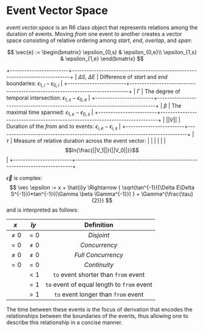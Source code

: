 # Event Vector Space

*event.vector.space* is an R6 class object that represents relations among the duration of events. Moving *from* one event *to* another creates a vector space consisting of relative ordering among *start*, *end*, *overlap*, and *span*:

$$
\vec{e} :=
\begin{bmatrix}
\epsilon_{0,s} & \epsilon_{0,e}\\
\epsilon_{1,s} & \epsilon_{1,e}
\end{bmatrix}
$$

+------------------------+-----------------------------------------------------------------------------+
| $\Delta S$, $\Delta E$ | Difference of *start* and *end* boundaries: $\epsilon_{1,i}-\epsilon_{0,i}$ |
+------------------------+-----------------------------------------------------------------------------+
| $\Gamma$               | The degree of temporal intersection: $\epsilon_{1,s}-\epsilon_{0,e}$        |
+------------------------+-----------------------------------------------------------------------------+
| $\beta$                | The maximal time spanned: $\epsilon_{1,e}-\epsilon_{0,s}$                   |
+------------------------+-----------------------------------------------------------------------------+
| $||V||$                | Duration of the *from* and *to* events: $\epsilon_{i,e}-\epsilon_{i,s}$     |
+------------------------+-----------------------------------------------------------------------------+
| $\tau$                 | Measure of relative duration across the event vector:                       |
|                        |                                                                             |
|                        | $$ln{\frac{||V_1||}{||V_0||}}$$                                             |
+------------------------+-----------------------------------------------------------------------------+

$\vec\epsilon$ is complex: $$
\vec \epsilon := x + \hat{i}y \Rightarrow {
\sqrt{tan^{-1}({\Delta E\Delta S^{-1}})*tan^{-1}({\Gamma \beta \Gamma^{-1}})
} + \Gamma^{\frac{\tau}{2}}}
$$ and is interpreted as follows:

|   $x$   | $\hat{i}y$ |               **Definition**               |
|:-------:|:----------:|:------------------------------------------:|
| $\ne 0$ |   $= 0$    |                 *Disjoint*                 |
|  $= 0$  |  $\ne 0$   |               *Concurrency*                |
| $\ne 0$ |  $\ne 0$   |             *Full Concurrency*             |
|  $= 0$  |   $= 0$    |                *Continuity*                |
|         |   $< 1$    |    `to` event shorter than `from` event    |
|         |   $= 1$    | `to` event of equal length to `from` event |
|         |   $> 1$    |    `to` event longer than `from` event     |

The time between these events is the focus of derivation that encodes the relationships between the boundaries of the events, thus allowing one to describe this relationship in a concise manner.

